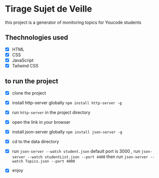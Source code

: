 # Tirage Sujet de Veille

this project is a generator of monitoring topics for Youcode students

## Thechnologies used

- [x] HTML
- [x] CSS
- [x] JavaScript
- [x] Tailwind CSS

## to run the project

- [x] clone the project
- [x] install http-server globally `npm install http-server -g`
- [x] run `http-server` in the project directory
- [x] open the link in your browser
- [x] install json-server globally `npm install json-server -g`
- [x] cd to the data directory
- [x] run `json-server --watch student.json` default port is 3000 , run `json-server --watch studentList.json --port 4400` then
     run `json-server --watch Topics.json --port 4000`
- [x] enjoy



